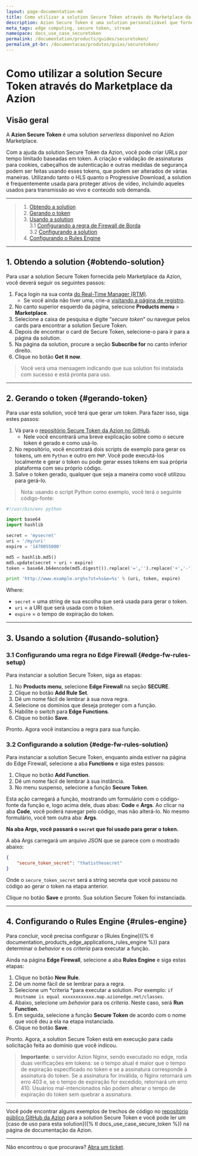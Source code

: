 ```yaml
---
layout: page-documentation-md
title: Como utilizar a solution Secure Token através do Marketplace da Azion
description: Azion Secure Token é uma solution personalizável que fornece URLs com tempo limitado e autenticação baseada em tokens, comumente usada para proteger ativos de vídeo para transmissão ao vivo e conteúdo sob demanda.
meta_tags: edge computing, secure token, stream
namespace: docs_use_case_securetoken
permalink: /documentation/products/guides/securetoken/
permalink_pt-br: /documentacao/produtos/guias/securetoken/
---
```


# Como utilizar a solution Secure Token através do Marketplace da Azion

## Visão geral

A **Azion Secure Token** é uma solution *serverless* disponível no Azion Marketplace.

Com a ajuda da solution Secure Token da Azion, você pode criar URLs por tempo limitado baseadas em token. A criação e validação de assinaturas para cookies, cabeçalhos de autenticação e outras medidas de segurança podem ser feitas usando esses tokens, que podem ser alterados de várias maneiras. Utilizando tanto o HLS quanto o Progressive Download, a solution é frequentemente usada para proteger ativos de vídeo, incluindo aqueles usados para transmissão ao vivo e conteúdo sob demanda.

---

> 1. [Obtendo a solution](#obtendo-solution)
> 2. [Gerando o token](#gerando-token)
> 3. [Usando a solution](#usando-solution)\
> 3.1 [Configurando a regra de Firewall de Borda](#edge-fw-rules-setup)\
> 3.2 [Configurando a solution](#edge-fw-rules-solution)
> 4. [Configurando o Rules Engine](#rules-engine)

---

## 1. Obtendo a solution {#obtendo-solution}

Para usar a solution Secure Token fornecida pelo Marketplace da Azion, você deverá seguir os seguintes passos:

1. Faça login na sua conta [do Real-Time Manager (RTM)](https://manager.azion.com/).
   - Se você ainda não tiver uma, crie-a [visitando a página de registro](https://manager.azion.com/signup/).
2. No canto superior esquerdo da página, selecione **Products ⁠menu** > **Marketplace**.
3. Selecione a caixa de pesquisa e digite “*secure token*” ou navegue pelos cards para encontrar a solution Secure Token.
4. Depois de encontrar o card de Secure Token, selecione-o para ir para a página da solution.
5. Na página da solution, procure a seção **Subscribe for** no canto inferior direito.
6. Clique no botão **Get it now**.

> Você verá uma mensagem indicando que sua solution foi instalada com sucesso e está pronta para uso.

---

## 2. Gerando o token {#gerando-token}

Para usar esta solution, você terá que gerar um token. Para fazer isso, siga estes passos:

1. Vá para o [repositório Secure Token da Azion no GitHub](https://github.com/aziontech/azion_secure_token).
   - Nele você encontrará uma breve explicação sobre como o secure token é gerado e como usá-lo.
2. No repositório, você encontrará dois scripts de exemplo para gerar os tokens, um em `Python` e outro em `PHP`. Você pode executá-los localmente e gerar o token ou pode gerar esses tokens em sua própria plataforma com seu próprio código.
3. Salve o token gerado, qualquer que seja a maneira como você utilizou para gerá-lo.

> Nota: usando o script Python como exemplo, você terá o seguinte código-fonte:

```Python
#!/usr/bin/env python

import base64
import hashlib

secret = 'mysecret'
uri = '/my/uri'
expire = '1470055000'

md5 = hashlib.md5()
md5.update(secret + uri + expire)
token = base64.b64encode(md5.digest()).replace('=','').replace('+','-').replace('/','_')

print 'http://www.example.org%s?st=%s&e=%s' % (uri, token, expire)
```

Where:
- `secret` = uma string de sua escolha que será usada para gerar o token.
- `uri` = a URI que será usada com o token.
- `expire` = o tempo de expiração do token.

---

## 3. Usando a solution {#usando-solution}

### 3.1 Configurando uma regra no Edge Firewall {#edge-fw-rules-setup}

Para instanciar a solution Secure Token, siga as etapas:

1. No **Products menu**, selecione **Edge Firewall** na seção **SECURE**.
2. Clique no botão **Add Rule Set**.
3. Dê um nome fácil de lembrar à sua nova regra.
4. Selecione os domínios que deseja proteger com a função.
5. Habilite o switch para **Edge Functions**.
6. Clique no botão **Save**.

Pronto. Agora você instanciou a regra para sua função.

### 3.2 Configurando a solution {#edge-fw-rules-solution}

Para instanciar a solution Secure Token, enquanto ainda estiver na página do Edge Firewall, selecione a aba **Functions** e siga estes passos:

1. Clique no botão **Add ⁠Function**.
2. Dê um nome fácil de lembrar à sua instância.
3. No menu suspenso, selecione a função **Secure Token**.

Esta ação carregará a função, mostrando um formulário com o código-fonte da função e, logo acima dele, duas abas: **Code** e **Args**. Ao clicar na aba **Code**, você poderá navegar pelo código, mas não alterá-lo. No mesmo formulário, você tem outra aba: **Args**. 

**Na aba Args, você passará o `secret` que foi usado para gerar o token.**

A aba Args carregará um arquivo JSON que se parece com o mostrado abaixo:

```JSON
{
    "secure_token_secret": "thatisthesecret"
}
```

Onde o ``secure_token_secret`` será a string secreta que você passou no código ao gerar o token na etapa anterior.

Clique no botão **Save** e pronto. Sua solution Secure Token foi instanciada.

---

## 4. Configurando o Rules Engine {#rules-engine}

Para concluir, você precisa configurar o [Rules Engine]({% tl documentation_products_edge_applications_rules_engine %}) para determinar o *behavior* e os *criteria* para executar a função.

Ainda na página **Edge Firewall**, selecione a aba **Rules Engine** e siga estas etapas:

1. Clique no botão **New Rule**.
2. Dê um nome fácil de se lembrar para a regra.
3. Selecione um *criteria *para executar a solution. Por exemplo: `if Hostname is equal xxxxxxxxxxxx.map.azionedge.net/classes`.
4. Abaixo, selecione um *behavior* para os *criteria*. Neste caso, será **Run Function**.
5. Em seguida, selecione a função **Secure Token** de acordo com o nome que você deu a ela na etapa instanciada.
6. Clique no botão **Save**.

Pronto. Agora, a solution Secure Token está em execução para cada solicitação feita ao domínio que você indicou.

> **Importante**: o servidor Azion Nginx, sendo executado no edge, roda duas verificações em tokens: se o tempo atual é maior que o tempo de expiração especificado no token e se a assinatura corresponde à assinatura do token. Se a assinatura for inválida, o Nginx retornará um erro 403 e, se o tempo de expiração for excedido, retornará um erro 410. Usuários mal-intencionados não podem alterar o tempo de expiração do token sem quebrar a assinatura.

---

Você pode encontrar alguns exemplos de trechos de código no [repositório público GitHub da Azion](https://github.com/aziontech/azion_secure_token) para a solution Secure Token e você pode ler um [caso de uso para esta solution]({% tl docs_use_case_secure_token %}) na página de documentação da Azion.

---

Não encontrou o que procurava? [Abra um ticket](https://tickets.azion.com/pt-BR/support/login/).
